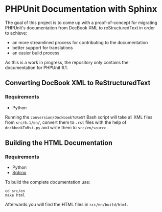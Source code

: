 # PHPUnit Documentation with Sphinx

The goal of this project is to come up with a proof-of-concept
for migrating PHPUnit's documentation from DocBook XML to
reStructuredText in order to achieve:

- an more streamlined process for contributing to the documentation
- better support for translations
- an easier build process

As this is a work in progress, the repository only contains the
documentation for PHPUnit 6.1.

## Converting DocBook XML to ReStructuredText

### Requirements

- Python

Running the `conversion/DockbookToReST` Bash script will take all XML files from
`src/6.1/en/`, convert them to `.rst` files with the help of
`dockbookToRst.py` and write them to `src/en/source`.

## Building the HTML Documentation

### Requirements

- Python
- [Sphinx](http://www.sphinx-doc.org/)

To build the complete documentation use:

    cd src/en
    make html

Afterwards you will find the HTML files in `src/en/build/html`.